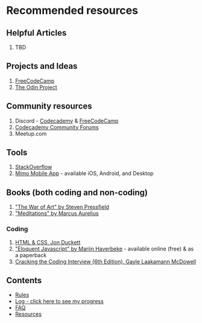 # Recommended resources

## Helpful Articles
1. TBD

## Projects and Ideas
1. [FreeCodeCamp](https://www.freecodecamp.com)
2. [The Odin Project](http://www.theodinproject.com/)

## Community resources
1. Discord   - [Codecademy](https://discord.com/invite/codecademy) & [FreeCodeCamp](https://discord.com/invite/KVUmVXA)
2. [Codecademy Community Forums](https://discuss.codecademy.com/)
3. Meetup.com  

## Tools
1. [StackOverflow](https://stackoverflow.com/)
2. [Mimo Mobile App](https://getmimo.com/) - available iOS, Android, and Desktop

## Books (both coding and non-coding)
1. ["The War of Art" by Steven Pressfield](http://www.goodreads.com/book/show/1319.The_War_of_Art)
2. ["Meditations" by Marcus Aurelius](https://www.goodreads.com/book/show/662925.Meditations)

### Coding
1. [HTML & CSS, Jon Duckett](https://libgen.is/book/index.php?md5=659F7C5338F4A5A2AAFB3584E2042A78) 
2. ["Eloquent Javascript" by Marijn Haverbeke](http://eloquentjavascript.net/) - available online (free) & as a paperback
3. [Cracking the Coding Interview (6th Edition), Gayle Laakamann McDowell](https://libgen.is/book/index.php?md5=510EE1E793D21C977F65875F372F2BED)

## Contents
* [Rules](rules.md)
* [Log - click here to see my progress](log.md)
* [FAQ](FAQ.md)
* [Resources](resources.md)
